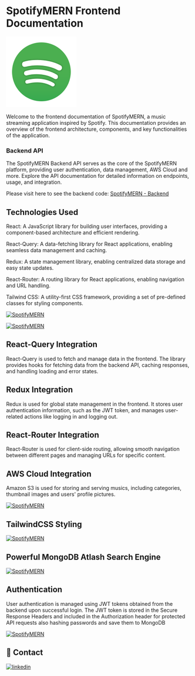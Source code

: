 # SpotifyMERN Frontend Documentation

[![SpotifyMERN](https://github.com/hsyntes/spotifymern/blob/main/src/logo.svg)](https://spotifymern.vercel.app/)

Welcome to the frontend documentation of SpotifyMERN, a music streaming application inspired by Spotify. This documentation provides an overview of the frontend architecture, components, and key functionalities of the application.

### Backend API

The SpotifyMERN Backend API serves as the core of the SpotifyMERN platform, providing user authentication, data management, AWS Cloud and more. Explore the API documentation for detailed information on endpoints, usage, and integration.

Please visit here to see the backend code: [SpotifyMERN - Backend](https://github.com/hsyntes/spotifymern-api)

## Technologies Used

React: A JavaScript library for building user interfaces, providing a component-based architecture and efficient rendering.

React-Query: A data-fetching library for React applications, enabling seamless data management and caching.

Redux: A state management library, enabling centralized data storage and easy state updates.

React-Router: A routing library for React applications, enabling navigation and URL handling.

Tailwind CSS: A utility-first CSS framework, providing a set of pre-defined classes for styling components.

[![SpotifyMERN](https://spotifymern.s3.us-east-2.amazonaws.com/screenshots/spotifymern-mobile-dark.png)](https://spotifymern.vercel.app)

[![SpotifyMERN](https://spotifymern.s3.us-east-2.amazonaws.com/screenshots/spotifymern-mobile-light.png)](https://spotifymern.vercel.app)

## React-Query Integration

React-Query is used to fetch and manage data in the frontend. The library provides hooks for fetching data from the backend API, caching responses, and handling loading and error states.

## Redux Integration

Redux is used for global state management in the frontend. It stores user authentication information, such as the JWT token, and manages user-related actions like logging in and logging out.

## React-Router Integration

React-Router is used for client-side routing, allowing smooth navigation between different pages and managing URLs for specific content.

## AWS Cloud Integration

Amazon S3 is used for storing and serving musics, including categories, thumbnail images and users' profile pictures.

[![SpotifyMERN](https://spotifymern.s3.us-east-2.amazonaws.com/screenshots/aws-mobile-dark.png)](https://spotifymern.vercel.app)

## TailwindCSS Styling

[![SpotifyMERN](https://spotifymern.s3.us-east-2.amazonaws.com/screenshots/spotifymern-desktop-dark.png)](https://spotifymern.vercel.app)

## Powerful MongoDB Atlash Search Engine

[![SpotifyMERN](https://spotifymern.s3.us-east-2.amazonaws.com/screenshots/search-mobile-dark.png)](https://spotifymern.vercel.app)

## Authentication

User authentication is managed using JWT tokens obtained from the backend upon successful login. The JWT token is stored in the Secure Response Headers and included in the Authorization header for protected API requests also hashing passwords and save them to MongoDB

[![SpotifyMERN](https://spotifymern.s3.us-east-2.amazonaws.com/screenshots/authentication-mobile-dark.png)](https://spotifymern.vercel.app)

## 🔗 Contact

[![linkedin](https://img.shields.io/badge/linkedin-0A66C2?style=for-the-badge&logo=linkedin&logoColor=white)](https://www.linkedin.com/in/hsyntes)
